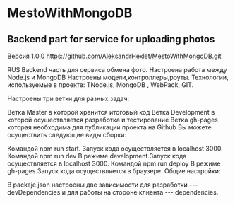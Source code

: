 # MestoWithMongoDB
## Backend part for service for uploading photos
Версия 1.0.0 https://github.com/AleksandrHexlet/MestoWithMongoDB.git

RUS
Backend часть для сервиса обмена фото.
Настроена работа между Node.js и MongoDB
Настроены модели,контроллеры,роуты.
Технологии, используемые в проекте: ТNode.js, MongoDB , WebPack, GIT.

Настроены три ветки для разных задач:

Ветка Master в которой хранится итоговый код
Ветка Development в которой осуществляется разработка и тестирование
Ветка gh-pages которая необходима для публикации проекта на Github
Вы можете осуществить следующие виды сборки:

Командой npm run start. Запуск кода осуществляется в localhost 3000.
Командой npm run dev В режиме development.Запуск кода осуществляется в localhost 3000.
Командой npm run deploy В режиме gh-pages.Запуск кода осуществляется в браузере.
Общие настройки:


В packaje.json настроены две зависимости для разработки --- devDependencies и для работы на стороне клиента --- dependencies.
